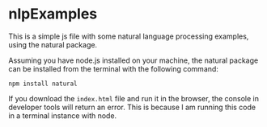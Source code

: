 # nlpExamples

This is a simple js file with some natural language processing examples, using the natural package.

Assuming you have node.js installed on your machine, the natural package can be installed from the terminal with the following command:
```
npm install natural
```

If you download the ```index.html``` file and run it in the browser, the console in developer tools will return an error. This is because I am running this code in a terminal instance with node.

